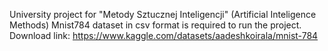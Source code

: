 University project for "Metody Sztucznej Inteligencji" (Artificial Inteligence Methods)
Mnist784 dataset in csv format is required to run the project.
Download link: https://www.kaggle.com/datasets/aadeshkoirala/mnist-784
